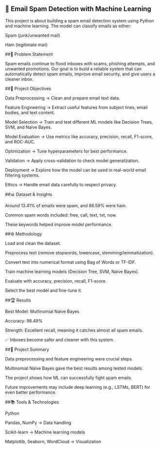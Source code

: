 ## 📧 Email Spam Detection with Machine Learning

This project is about building a spam email detection system using Python and machine learning. The model can classify emails as either:

Spam (junk/unwanted mail)

Ham (legitimate mail)


##📝 Problem Statement

Spam emails continue to flood inboxes with scams, phishing attempts, and unwanted promotions. Our goal is to build a reliable system that can automatically detect spam emails, improve email security, and give users a cleaner inbox.


##🎯 Project Objectives

Data Preprocessing → Clean and prepare email text data.

Feature Engineering → Extract useful features from subject lines, email bodies, and text content.

Model Selection → Train and test different ML models like Decision Trees, SVM, and Naïve Bayes.

Model Evaluation → Use metrics like accuracy, precision, recall, F1-score, and ROC-AUC.

Optimization → Tune hyperparameters for best performance.

Validation → Apply cross-validation to check model generalization.

Deployment → Explore how the model can be used in real-world email filtering systems.

Ethics → Handle email data carefully to respect privacy.



##📊 Dataset & Insights

Around 13.41% of emails were spam, and 86.59% were ham.

Common spam words included: free, call, text, txt, now.

These keywords helped improve model performance.



##⚙️ Methodology

Load and clean the dataset.

Preprocess text (remove stopwords, lowercase, stemming/lemmatization).

Convert text into numerical format using Bag of Words or TF-IDF.

Train machine learning models (Decision Tree, SVM, Naïve Bayes).

Evaluate with accuracy, precision, recall, F1-score.

Select the best model and fine-tune it.



##🏆 Results

Best Model: Multinomial Naïve Bayes

Accuracy: 98.49%

Strength: Excellent recall, meaning it catches almost all spam emails.

✅ Inboxes become safer and cleaner with this system.



##📌 Project Summary

Data preprocessing and feature engineering were crucial steps.

Multinomial Naïve Bayes gave the best results among tested models.

The project shows how ML can successfully fight spam emails.

Future improvements may include deep learning (e.g., LSTMs, BERT) for even better performance.



##📚 Tools & Technologies

Python

Pandas, NumPy → Data handling

Scikit-learn → Machine learning models

Matplotlib, Seaborn, WordCloud → Visualization

